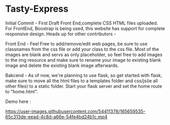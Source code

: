 # Tasty-Express


Initial Commit - First Draft Front End,complete CSS HTML files uploaded. For FrontEnd, Boostrap is being used, this website has support for complete responsive design. 
 Heads up for other contributors - 
 
 Front End - Feel Free to add/remove/edit web pages, be sure to use classnames from the css file or add your class to the css file. Most of the images are 
 blank and servs as only placeholder, so feel free to add images to the img resource and make sure to rename your image to existing blank image and delete the existing blank image afterwards.
 
 
 Bakcend - As of now, we're planning to use flask, so get started with flask, make sure to move all the html files to a templates folder and css/js(ie all other files) to a static folder. Start your flask server and set the home route to "home.html".


Demo here : 

https://user-images.githubusercontent.com/54411378/165659535-65c313de-eead-4c8d-a66e-54fe4bd24b1c.mp4

